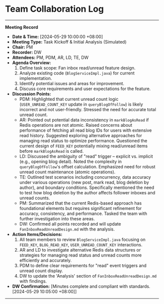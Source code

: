 # Team Collaboration Log

---
**Meeting Record**
* **Date & Time:** [2024-05-29 10:00:00 +08:00]
* **Meeting Type:** Task Kickoff & Initial Analysis (Simulated)
* **Chair:** PM
* **Recorder:** DW
* **Attendees:** PM, PDM, AR, LD, TE, DW
* **Agenda Overview:** 
    1. Define task scope: Fan inbox read/unread feature design.
    2. Analyze existing code (`BlogServiceImpl.java`) for current implementation.
    3. Identify potential issues and areas for improvement.
    4. Discuss core requirements and user expectations for the feature.
* **Discussion Points:**
    * PDM: Highlighted that current unread count logic (`USER_UNREAD_COUNT_KEY` update in `queryBlogOfFollow`) is likely incorrect and not user-friendly. Stressed the need for accurate total unread count.
    * AR: Pointed out potential data inconsistency in `markBlogAsRead` if Redis operations are not atomic. Raised concerns about performance of fetching all read blog IDs for users with extensive read history. Suggested exploring alternative approaches for managing read status to optimize performance. Questioned the current design of `FEED_KEY` potentially mixing read/unread items before `markBlogAsRead` is called.
    * LD: Discussed the ambiguity of "read" trigger – explicit vs. implicit (e.g., opening blog detail). Noted the complexity in `queryBlogOfFollow`'s offset calculation. Emphasized need for robust unread count maintenance (atomic operations).
    * TE: Outlined test scenarios including concurrency, data accuracy under various operations (new post, mark read, blog deletion by author), and boundary conditions. Specifically mentioned the need to test how blog deletion by the author affects follower inboxes and unread counts.
    * PM: Summarized that the current Redis-based approach has foundational elements but requires significant refinement for accuracy, consistency, and performance. Tasked the team with further investigation into these areas.
    * DW: Confirmed all points recorded and will update `FanInboxReadUnreadDesign.md` with the analysis.
* **Action Items/Decisions:**
    1. All team members to review `BlogServiceImpl.java` focusing on `FEED_KEY`, `BLOG_READ_KEY`, `USER_UNREAD_COUNT_KEY` interactions.
    2. AR and LD to investigate alternative Redis data structures or strategies for managing read status and unread counts more efficiently and accurately.
    3. PDM to define clear requirements for "read" event triggers and unread count display.
    4. DW to update the 'Analysis' section of `FanInboxReadUnreadDesign.md` with findings.
* **DW Confirmation:** [Minutes complete and compliant with standards. [2024-05-29 10:05:00 +08:00]]
---